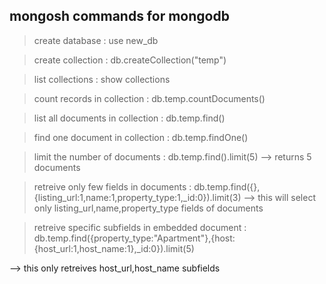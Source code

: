 ## mongosh commands for mongodb

> create database : use new_db

> create collection : db.createCollection("temp")

>list collections : show collections

> count records in collection : db.temp.countDocuments()

> list all documents in collection : db.temp.find()

> find one document in collection : db.temp.findOne()

> limit the number of documents : db.temp.find().limit(5) --> returns 5 documents

> retreive only few fields in documents : db.temp.find({},{listing_url:1,name:1,property_type:1,_id:0}).limit(3) --> this will select only listing_url,name,property_type fields of documents

> retreive specific subfields in embedded document : db.temp.find({property_type:"Apartment"},{host:{host_url:1,host_name:1},_id:0}).limit(5)

--> this only retreives host_url,host_name subfields  
